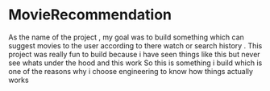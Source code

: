 # MovieRecommendation

As the name of the project , my goal was to build something which can suggest movies to the user according to there watch or search history . This project was really fun to build because i have seen things like this but never see whats under the hood and this work
So this is something i build which is one of the reasons why i choose engineering to know how things actually works
